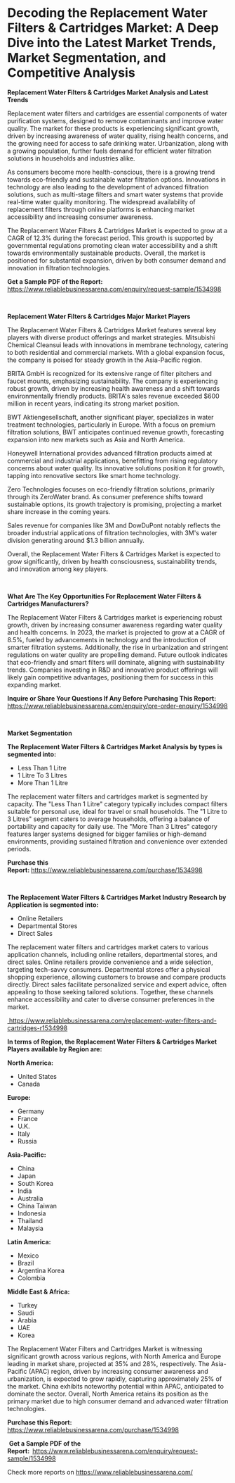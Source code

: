 <p><h1>Decoding the Replacement Water Filters & Cartridges Market: A Deep Dive into the Latest Market Trends, Market Segmentation, and Competitive Analysis</h1></p><p><strong>Replacement Water Filters & Cartridges Market Analysis and Latest Trends</strong></p>
<p><p>Replacement water filters and cartridges are essential components of water purification systems, designed to remove contaminants and improve water quality. The market for these products is experiencing significant growth, driven by increasing awareness of water quality, rising health concerns, and the growing need for access to safe drinking water. Urbanization, along with a growing population, further fuels demand for efficient water filtration solutions in households and industries alike.</p><p>As consumers become more health-conscious, there is a growing trend towards eco-friendly and sustainable water filtration options. Innovations in technology are also leading to the development of advanced filtration solutions, such as multi-stage filters and smart water systems that provide real-time water quality monitoring. The widespread availability of replacement filters through online platforms is enhancing market accessibility and increasing consumer awareness.</p><p>The Replacement Water Filters & Cartridges Market is expected to grow at a CAGR of 12.3% during the forecast period. This growth is supported by governmental regulations promoting clean water accessibility and a shift towards environmentally sustainable products. Overall, the market is positioned for substantial expansion, driven by both consumer demand and innovation in filtration technologies.</p></p>
<p><strong>Get a Sample PDF of the Report:&nbsp;</strong> <a href="https://www.reliablebusinessarena.com/enquiry/request-sample/1534998?utm_campaign=3218&utm_medium=2&utm_source=Github&utm_content=ia&utm_term=31032025&utm_id=replacement-water-filters-cartridges">https://www.reliablebusinessarena.com/enquiry/request-sample/1534998</a></p>
<p>&nbsp;</p>
<p><strong>Replacement Water Filters & Cartridges Major Market Players</strong></p>
<p><p>The Replacement Water Filters & Cartridges Market features several key players with diverse product offerings and market strategies. Mitsubishi Chemical Cleansui leads with innovations in membrane technology, catering to both residential and commercial markets. With a global expansion focus, the company is poised for steady growth in the Asia-Pacific region.</p><p>BRITA GmbH is recognized for its extensive range of filter pitchers and faucet mounts, emphasizing sustainability. The company is experiencing robust growth, driven by increasing health awareness and a shift towards environmentally friendly products. BRITA's sales revenue exceeded $600 million in recent years, indicating its strong market position.</p><p>BWT Aktiengesellschaft, another significant player, specializes in water treatment technologies, particularly in Europe. With a focus on premium filtration solutions, BWT anticipates continued revenue growth, forecasting expansion into new markets such as Asia and North America.</p><p>Honeywell International provides advanced filtration products aimed at commercial and industrial applications, benefitting from rising regulatory concerns about water quality. Its innovative solutions position it for growth, tapping into renovative sectors like smart home technology.</p><p>Zero Technologies focuses on eco-friendly filtration solutions, primarily through its ZeroWater brand. As consumer preference shifts toward sustainable options, its growth trajectory is promising, projecting a market share increase in the coming years.</p><p>Sales revenue for companies like 3M and DowDuPont notably reflects the broader industrial applications of filtration technologies, with 3M's water division generating around $1.3 billion annually. </p><p>Overall, the Replacement Water Filters & Cartridges Market is expected to grow significantly, driven by health consciousness, sustainability trends, and innovation among key players.</p></p>
<p>&nbsp;</p>
<p><strong>What Are The Key Opportunities For Replacement Water Filters & Cartridges Manufacturers?</strong></p>
<p><p>The Replacement Water Filters & Cartridges market is experiencing robust growth, driven by increasing consumer awareness regarding water quality and health concerns. In 2023, the market is projected to grow at a CAGR of 8.5%, fueled by advancements in technology and the introduction of smarter filtration systems. Additionally, the rise in urbanization and stringent regulations on water quality are propelling demand. Future outlook indicates that eco-friendly and smart filters will dominate, aligning with sustainability trends. Companies investing in R&D and innovative product offerings will likely gain competitive advantages, positioning them for success in this expanding market.</p></p>
<p><strong>Inquire or Share Your Questions If Any Before Purchasing This Report:</strong> <a href="https://www.reliablebusinessarena.com/enquiry/pre-order-enquiry/1534998?utm_campaign=3218&utm_medium=2&utm_source=Github&utm_content=ia&utm_term=31032025&utm_id=replacement-water-filters-cartridges">https://www.reliablebusinessarena.com/enquiry/pre-order-enquiry/1534998</a></p>
<p>&nbsp;</p>
<p><strong>Market Segmentation</strong></p>
<p><strong>The Replacement Water Filters & Cartridges Market Analysis by types is segmented into:</strong></p>
<p><ul><li>Less Than 1 Litre</li><li>1 Litre To 3 Litres</li><li>More Than 1 Litre</li></ul></p>
<p><p>The replacement water filters and cartridges market is segmented by capacity. The "Less Than 1 Litre" category typically includes compact filters suitable for personal use, ideal for travel or small households. The "1 Litre to 3 Litres" segment caters to average households, offering a balance of portability and capacity for daily use. The "More Than 3 Litres" category features larger systems designed for bigger families or high-demand environments, providing sustained filtration and convenience over extended periods.</p></p>
<p><strong>Purchase this Report:&nbsp;</strong><a href="https://www.reliablebusinessarena.com/purchase/1534998?utm_campaign=3218&utm_medium=2&utm_source=Github&utm_content=ia&utm_term=31032025&utm_id=replacement-water-filters-cartridges">https://www.reliablebusinessarena.com/purchase/1534998</a></p>
<p>&nbsp;</p>
<p><strong>The Replacement Water Filters & Cartridges Market Industry Research by Application is segmented into:</strong></p>
<p><ul><li>Online Retailers</li><li>Departmental Stores</li><li>Direct Sales</li></ul></p>
<p><p>The replacement water filters and cartridges market caters to various application channels, including online retailers, departmental stores, and direct sales. Online retailers provide convenience and a wide selection, targeting tech-savvy consumers. Departmental stores offer a physical shopping experience, allowing customers to browse and compare products directly. Direct sales facilitate personalized service and expert advice, often appealing to those seeking tailored solutions. Together, these channels enhance accessibility and cater to diverse consumer preferences in the market.</p></p>
<p><a href="https://www.reliablebusinessarena.com/replacement-water-filters-and-cartridges-r1534998?utm_campaign=3218&utm_medium=2&utm_source=Github&utm_content=ia&utm_term=31032025&utm_id=replacement-water-filters-cartridges">&nbsp;https://www.reliablebusinessarena.com/replacement-water-filters-and-cartridges-r1534998</a></p>
<p><strong>In terms of Region, the Replacement Water Filters & Cartridges Market Players available by Region are:</strong></p>
<p>
    <p> <strong> North America: </strong>
        <ul>
            <li>United States</li>
            <li>Canada</li>
        </ul>
        </p> 
    <p> <strong> Europe: </strong>
        <ul>
            <li>Germany</li>
            <li>France</li>
            <li>U.K.</li>
            <li>Italy</li>
            <li>Russia</li>
        </ul>
        </p> 
    <p> <strong> Asia-Pacific: </strong>
        <ul>
            <li>China</li>
            <li>Japan</li>
            <li>South Korea</li>
            <li>India</li>
            <li>Australia</li>
            <li>China Taiwan</li>
            <li>Indonesia</li>
            <li>Thailand</li>
            <li>Malaysia</li>
        </ul>
        </p> 
    <p> <strong> Latin America: </strong>
        <ul>
            <li>Mexico</li>
            <li>Brazil</li>
            <li>Argentina Korea</li>
            <li>Colombia</li>
        </ul>
        </p> 
    <p> <strong> Middle East & Africa: </strong>
        <ul>
            <li>Turkey</li>
            <li>Saudi</li>
            <li>Arabia</li>
            <li>UAE</li>
            <li>Korea</li>
        </ul>
    </p>
    </p>
<p><p>The Replacement Water Filters and Cartridges Market is witnessing significant growth across various regions, with North America and Europe leading in market share, projected at 35% and 28%, respectively. The Asia-Pacific (APAC) region, driven by increasing consumer awareness and urbanization, is expected to grow rapidly, capturing approximately 25% of the market. China exhibits noteworthy potential within APAC, anticipated to dominate the sector. Overall, North America retains its position as the primary market due to high consumer demand and advanced water filtration technologies.</p></p>
<p><strong>Purchase this Report: </strong><a href="https://www.reliablebusinessarena.com/purchase/1534998?utm_campaign=3218&utm_medium=2&utm_source=Github&utm_content=ia&utm_term=31032025&utm_id=replacement-water-filters-cartridges">https://www.reliablebusinessarena.com/purchase/1534998</a></p>
<p>&nbsp;<strong>Get a Sample PDF of the Report:&nbsp;&nbsp;</strong><a href="https://www.reliablebusinessarena.com/enquiry/request-sample/1534998?utm_campaign=3218&utm_medium=2&utm_source=Github&utm_content=ia&utm_term=31032025&utm_id=replacement-water-filters-cartridges">https://www.reliablebusinessarena.com/enquiry/request-sample/1534998</a></p>
<p><strong></strong></p>
<p>Check more reports on <a href="https://www.reliablebusinessarena.com/?utm_campaign=3218&utm_medium=2&utm_source=Github&utm_content=ia&utm_term=31032025&utm_id=replacement-water-filters-cartridges">https://www.reliablebusinessarena.com/</a></p>
